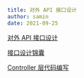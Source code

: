 ```yaml
title: 对外 API 接口设计
author: samin
date: 2021-09-25
```

[对外 API 接口设计](https://gaudy-feels-700.notion.site/API-bfbfd9a242c64a8f9b7102d22f348f59)

[接口设计锦囊](https://gaudy-feels-700.notion.site/a294c9dd1af544cd9cc5784fb7d3e89c)

[Controller 层代码编写](https://gaudy-feels-700.notion.site/Controller-f85e0c5ce8db45e6a7f76a9099ceb5a8)